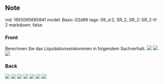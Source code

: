 ## Note
nid: 1655065685841
model: Basic-02d89
tags: 08_sr2, SR_2, SR_2::SR_2-II-2
markdown: false

### Front
Berechnen Sie das Liquidationseinkommen in folgendem Sachverhalt.
<img src="paste-b1f63fd4dc27defec9fc2e64b590fcd1427fabc7.jpg">
<img src="paste-369861cb0bf7fcb501eed7938d771d3d05fc39da.jpg">
<img src="paste-4359c1a55126017cda0af40e2e82cb483a6c2d56.jpg">

### Back
<img src="paste-d804affc9aadff858b4a2a0b4e403166df5076a1.jpg">
<img src="paste-dd4746a6767833ed41fb0d2fe6b421d0ed10d498.jpg">
<img src="paste-3263ee69def850466fcfc926ffd8c07e63ec6349.jpg">
<img src="paste-aafe3288b98e717cdd0d7181bd8414f0ee37da7a.jpg">
<img src="paste-41c3ee2ecb4997d025335f377a11ff6445481871.jpg">
<img src="paste-574d7a8c99dd953089d1380825592fa2be9d5e83.jpg">
<img src="paste-19c1c9eb7e9f1a3b63131bc54b1ed92b62b7c84a.jpg">
